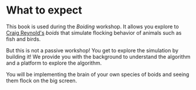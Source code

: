# What to expect
This book is used during the _Boiding_ workshop. It allows you explore to
[Craig Reynold's](https://www.red3d.com/cwr/) _boids_ that simulate flocking
behavior of animals such as fish and birds.

But this is not a passive workshop! You get to explore the simulation by
building it! We provide you with the background to understand the algorithm and
a platform to explore the algorithm.

You will be implementing the brain of your own species of boids and seeing them
flock on the big screen.
